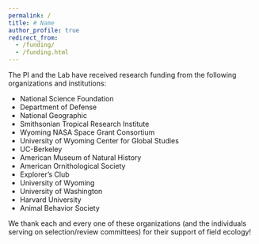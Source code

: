 ```yaml
---
permalink: /
title: # Name
author_profile: true
redirect_from: 
  - /funding/
  - /funding.html
---
```


The PI and the Lab have received research funding from the following organizations and institutions:

* National Science Foundation
* Department of Defense
* National Geographic
* Smithsonian Tropical Research Institute
* Wyoming NASA Space Grant Consortium
* University of Wyoming Center for Global Studies
* UC-Berkeley
* American Museum of Natural History
* American Ornithological Society
* Explorer’s Club
* University of Wyoming
* University of Washington
* Harvard University
* Animal Behavior Society

We thank each and every one of these organizations (and the individuals serving on selection/review committees) for their support of field ecology!
